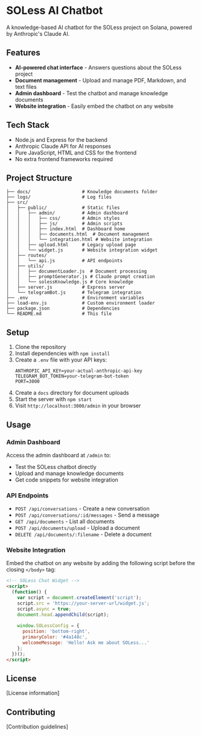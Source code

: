 # SOLess AI Chatbot

A knowledge-based AI chatbot for the SOLess project on Solana, powered by Anthropic's Claude AI.

## Features

- **AI-powered chat interface** - Answers questions about the SOLess project
- **Document management** - Upload and manage PDF, Markdown, and text files
- **Admin dashboard** - Test the chatbot and manage knowledge documents
- **Website integration** - Easily embed the chatbot on any website

## Tech Stack

- Node.js and Express for the backend
- Anthropic Claude API for AI responses
- Pure JavaScript, HTML and CSS for the frontend
- No extra frontend frameworks required

## Project Structure

```
├── docs/                   # Knowledge documents folder
├── logs/                   # Log files
├── src/
│   ├── public/             # Static files
│   │   ├── admin/          # Admin dashboard
│   │   │   ├── css/        # Admin styles
│   │   │   ├── js/         # Admin scripts
│   │   │   ├── index.html  # Dashboard home
│   │   │   ├── documents.html  # Document management
│   │   │   └── integration.html # Website integration
│   │   ├── upload.html     # Legacy upload page
│   │   └── widget.js       # Website integration widget
│   ├── routes/
│   │   └── api.js          # API endpoints
│   ├── utils/
│   │   ├── documentLoader.js  # Document processing
│   │   ├── promptGenerator.js # Claude prompt creation
│   │   └── solessKnowledge.js # Core knowledge
│   ├── server.js           # Express server
│   └── telegramBot.js      # Telegram integration
├── .env                    # Environment variables
├── load-env.js             # Custom environment loader
├── package.json            # Dependencies
└── README.md               # This file
```

## Setup

1. Clone the repository
2. Install dependencies with `npm install`
3. Create a `.env` file with your API keys:
   ```
   ANTHROPIC_API_KEY=your-actual-anthropic-api-key
   TELEGRAM_BOT_TOKEN=your-telegram-bot-token
   PORT=3000
   ```
4. Create a `docs` directory for document uploads
5. Start the server with `npm start`
6. Visit `http://localhost:3000/admin` in your browser

## Usage

### Admin Dashboard

Access the admin dashboard at `/admin` to:
- Test the SOLess chatbot directly
- Upload and manage knowledge documents
- Get code snippets for website integration

### API Endpoints

- `POST /api/conversations` - Create a new conversation
- `POST /api/conversations/:id/messages` - Send a message
- `GET /api/documents` - List all documents
- `POST /api/documents/upload` - Upload a document
- `DELETE /api/documents/:filename` - Delete a document

### Website Integration

Embed the chatbot on any website by adding the following script before the closing `</body>` tag:

```html
<!-- SOLess Chat Widget -->
<script>
  (function() {
    var script = document.createElement('script');
    script.src = 'https://your-server-url/widget.js';
    script.async = true;
    document.head.appendChild(script);
    
    window.SOLessConfig = {
      position: 'bottom-right',
      primaryColor: '#4a148c',
      welcomeMessage: 'Hello! Ask me about SOLess...'
    };
  })();
</script>
```

## License

[License information]

## Contributing

[Contribution guidelines]
